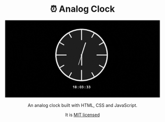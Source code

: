 <h1 align=center>
  ⏰ Analog Clock
</h1>

<p align=center>
  <img src="./cover-readme.gif" >
</p>

<p align=center>
  An analog clock built with HTML, CSS and JavaScript.
</p>

<p align=center>
  It is <a href="https://github.com/pedro-isacss/analog-clock/blob/master/LICENSE">MIT licensed</a>
</p>

